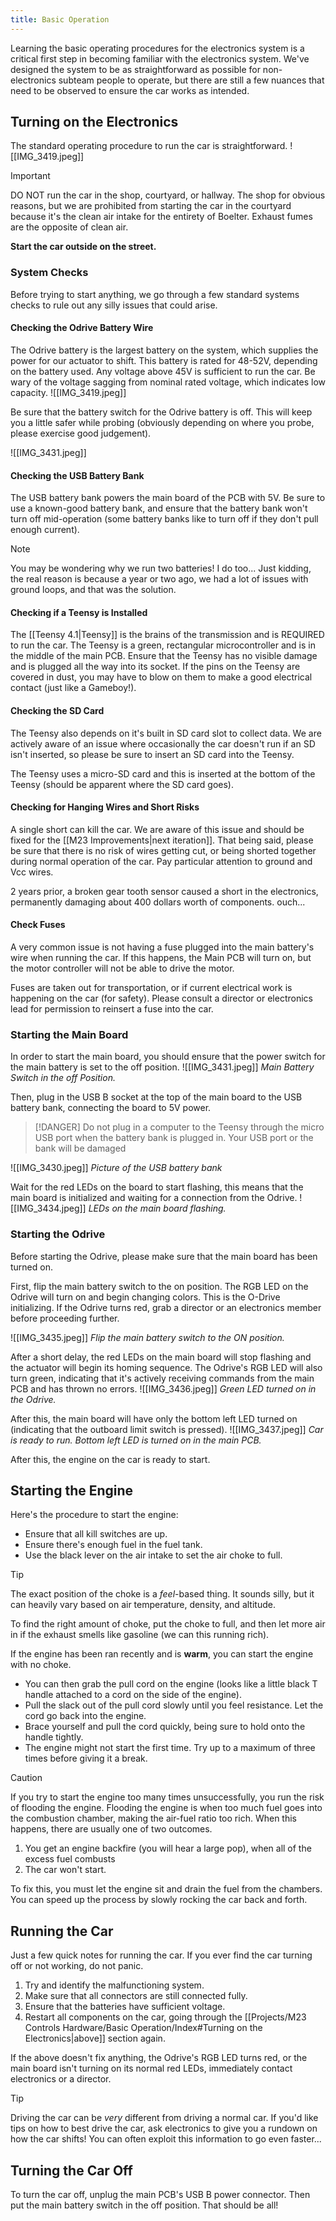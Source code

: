 ```yaml
---
title: Basic Operation
---
```

Learning the basic operating procedures for the electronics system is a critical first step in becoming familiar with the electronics system. We've designed the system to be as straightforward as possible for non-electronics subteam people to operate, but there are still a few nuances that need to be observed to ensure the car works as intended.

## Turning on the Electronics
The standard operating procedure to run the car is straightforward.
![[IMG_3419.jpeg]]


>[!IMPORTANT]
>DO NOT run the car in the shop, courtyard, or hallway. The shop for obvious reasons, but we are prohibited from starting the car in the courtyard because it's the clean air intake for the entirety of Boelter. Exhaust fumes are the opposite of clean air. 
>
> **Start the car outside on the street.**
> 

### System Checks
Before trying to start anything, we go through a few standard systems checks to rule out any silly issues that could arise.

#### Checking the Odrive Battery Wire
The Odrive battery is the largest battery on the system, which supplies the power for our actuator to shift. This battery is rated for 48-52V, depending on the battery used. Any voltage above 45V is sufficient to run the car. Be wary of the voltage sagging from nominal rated voltage, which indicates low capacity.
![[IMG_3419.jpeg]]

Be sure that the battery switch for the Odrive battery is off. This will keep you a little safer while probing (obviously depending on where you probe, please exercise good judgement).

![[IMG_3431.jpeg]]

#### Checking the USB Battery Bank
The USB battery bank powers the main board of the PCB with 5V. Be sure to use a known-good battery bank, and ensure that the battery bank won't turn off mid-operation (some battery banks like to turn off if they don't pull enough current).

>[!NOTE]
>You may be wondering why we run two batteries! I do too... Just kidding, the real reason is because a year or two ago, we had a lot of issues with ground loops, and that was the solution.

#### Checking if a Teensy is Installed

The [[Teensy 4.1|Teensy]] is the brains of the transmission and is REQUIRED to run the car. The Teensy is a green, rectangular microcontroller and is in the middle of the main PCB. Ensure that the Teensy has no visible damage and is plugged all the way into its socket. If the pins on the Teensy are covered in dust, you may have to blow on them to make a good electrical contact (just like a Gameboy!).

#### Checking the SD Card
The Teensy also depends on it's built in SD card slot to collect data. We are actively aware of an issue where occasionally the car doesn't run if an SD isn't inserted, so please be sure to insert an SD card into the Teensy.

The Teensy uses a micro-SD card and this is inserted at the bottom of the Teensy (should be apparent where the SD card goes).
#### Checking for Hanging Wires and Short Risks
A single short can kill the car. We are aware of this issue and should be fixed for the [[M23 Improvements|next iteration]]. That being said, please be sure that there is no risk of wires getting cut, or being shorted together during normal operation of the car. Pay particular attention to ground and Vcc wires.

2 years prior, a broken gear tooth sensor caused a short in the electronics, permanently damaging about 400 dollars worth of components. ouch...

#### Check Fuses
A very common issue is not having a fuse plugged into the main battery's wire when running the car. If this happens, the Main PCB will turn on, but the motor controller will not be able to drive the motor.

Fuses are taken out for transportation, or if current electrical work is happening on the car (for safety). Please consult a director or electronics lead for permission to reinsert a fuse into the car.

### Starting the Main Board
In order to start the main board, you should ensure that the power switch for the main battery is set to the off position.
![[IMG_3431.jpeg]]
*Main Battery Switch in the off Position.*

Then, plug in the USB B socket at the top of the main board to the USB battery bank, connecting the board to 5V power.

>[!DANGER]
>Do not plug in a computer to the Teensy through the micro USB port when the battery bank is plugged in. Your USB port or the bank will be damaged
>

![[IMG_3430.jpeg]]
*Picture of the USB battery bank*

Wait for the red LEDs on the board to start flashing, this means that the main board is initialized and waiting for a connection from the Odrive.
![[IMG_3434.jpeg]]
*LEDs on the main board flashing.*

### Starting the Odrive
Before starting the Odrive, please make sure that the main board has been turned on.

First, flip the main battery switch to the on position. The RGB LED on the Odrive will turn on and begin changing colors. This is the O-Drive initializing. If the Odrive turns red, grab a director or an electronics member before proceeding further.

![[IMG_3435.jpeg]]
*Flip the main battery switch to the ON position.*

After a short delay, the red LEDs on the main board will stop flashing and the actuator will begin its homing sequence. The Odrive's RGB LED will also turn green, indicating that it's actively receiving commands from the main PCB and has thrown no errors.
![[IMG_3436.jpeg]]
*Green LED turned on in the Odrive.*

After this, the main board will have only the bottom left LED turned on (indicating that the outboard limit switch is pressed).
![[IMG_3437.jpeg]]
*Car is ready to run. Bottom left LED is turned on in the main PCB.*

After this, the engine on the car is ready to start.


## Starting the Engine

Here's the procedure to start the engine:
- Ensure that all kill switches are up. 
- Ensure there's enough fuel in the fuel tank.
- Use the black lever on the air intake to set the air choke to full.


>[!TIP]
>
>The exact position of the choke is a *feel*-based thing. It sounds silly, but it can heavily vary based on air temperature, density, and altitude.
>
>To find the right amount of choke, put the choke to full, and then let more air in if the exhaust smells like gasoline (we can this running rich).
>
>If the engine has been ran recently and is **warm**, you can start the engine with no choke.


- You can then grab the pull cord on the engine (looks like a little black T handle attached to a cord on the side of the engine).
- Pull the slack out of the pull cord slowly until you feel resistance. Let the cord go back into the engine.
- Brace yourself and pull the cord quickly, being sure to hold onto the handle tightly.
- The engine might not start the first time. Try up to a maximum of three times before giving it a break.


>[!CAUTION]
>If you try to start the engine too many times unsuccessfully, you run the risk of flooding the engine. Flooding the engine is when too much fuel goes into the combustion chamber, making the air-fuel ratio too rich. When this happens, there are usually one of two outcomes.
>
>1. You get an engine backfire (you will hear a large pop), when all of the excess fuel combusts
>2. The car won't start.
>
>To fix this, you must let the engine sit and drain the fuel from the chambers. You can speed up the process by slowly rocking the car back and forth.

## Running the Car
Just a few quick notes for running the car. If you ever find the car turning off or not working, do not panic. 
1. Try and identify the malfunctioning system.
2. Make sure that all connectors are still connected fully.
3. Ensure that the batteries have sufficient voltage.
4. Restart all components on the car, going through the [[Projects/M23 Controls Hardware/Basic Operation/Index#Turning on the Electronics|above]] section again.

If the above doesn't fix anything, the Odrive's RGB LED turns red, or the main board isn't turning on its normal red LEDs, immediately contact electronics or a director.

>[!TIP]
>Driving the car can be *very* different from driving a normal car. If you'd like tips on how to best drive the car, ask electronics to give you a rundown on how the car shifts! You can often exploit this information to go even faster...

## Turning the Car Off
To turn the car off, unplug the main PCB's USB B power connector. Then put the main battery switch in the off position. That should be all!